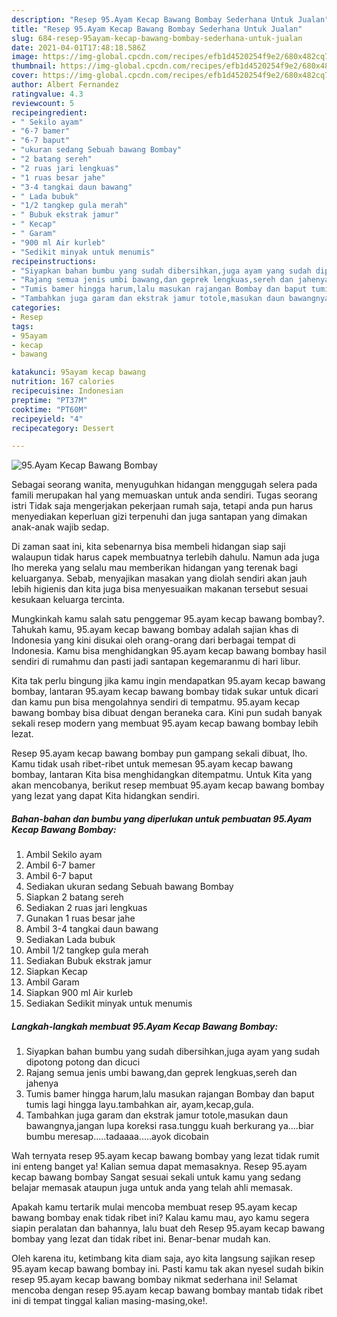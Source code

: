 ```yaml
---
description: "Resep 95.Ayam Kecap Bawang Bombay Sederhana Untuk Jualan"
title: "Resep 95.Ayam Kecap Bawang Bombay Sederhana Untuk Jualan"
slug: 684-resep-95ayam-kecap-bawang-bombay-sederhana-untuk-jualan
date: 2021-04-01T17:48:18.586Z
image: https://img-global.cpcdn.com/recipes/efb1d4520254f9e2/680x482cq70/95ayam-kecap-bawang-bombay-foto-resep-utama.jpg
thumbnail: https://img-global.cpcdn.com/recipes/efb1d4520254f9e2/680x482cq70/95ayam-kecap-bawang-bombay-foto-resep-utama.jpg
cover: https://img-global.cpcdn.com/recipes/efb1d4520254f9e2/680x482cq70/95ayam-kecap-bawang-bombay-foto-resep-utama.jpg
author: Albert Fernandez
ratingvalue: 4.3
reviewcount: 5
recipeingredient:
- " Sekilo ayam"
- "6-7 bamer"
- "6-7 baput"
- "ukuran sedang Sebuah bawang Bombay"
- "2 batang sereh"
- "2 ruas jari lengkuas"
- "1 ruas besar jahe"
- "3-4 tangkai daun bawang"
- " Lada bubuk"
- "1/2 tangkep gula merah"
- " Bubuk ekstrak jamur"
- " Kecap"
- " Garam"
- "900 ml Air kurleb"
- "Sedikit minyak untuk menumis"
recipeinstructions:
- "Siyapkan bahan bumbu yang sudah dibersihkan,juga ayam yang sudah dipotong potong dan dicuci"
- "Rajang semua jenis umbi bawang,dan geprek lengkuas,sereh dan jahenya"
- "Tumis bamer hingga harum,lalu masukan rajangan Bombay dan baput tumis lagi hingga layu.tambahkan air, ayam,kecap,gula."
- "Tambahkan juga garam dan ekstrak jamur totole,masukan daun bawangnya,jangan lupa koreksi rasa.tunggu kuah berkurang ya....biar bumbu meresap.....tadaaaa.....ayok dicobain"
categories:
- Resep
tags:
- 95ayam
- kecap
- bawang

katakunci: 95ayam kecap bawang 
nutrition: 167 calories
recipecuisine: Indonesian
preptime: "PT37M"
cooktime: "PT60M"
recipeyield: "4"
recipecategory: Dessert

---
```



![95.Ayam Kecap Bawang Bombay](https://img-global.cpcdn.com/recipes/efb1d4520254f9e2/680x482cq70/95ayam-kecap-bawang-bombay-foto-resep-utama.jpg)

Sebagai seorang wanita, menyuguhkan hidangan menggugah selera pada famili merupakan hal yang memuaskan untuk anda sendiri. Tugas seorang istri Tidak saja mengerjakan pekerjaan rumah saja, tetapi anda pun harus menyediakan keperluan gizi terpenuhi dan juga santapan yang dimakan anak-anak wajib sedap.

Di zaman  saat ini, kita sebenarnya bisa membeli hidangan siap saji walaupun tidak harus capek membuatnya terlebih dahulu. Namun ada juga lho mereka yang selalu mau memberikan hidangan yang terenak bagi keluarganya. Sebab, menyajikan masakan yang diolah sendiri akan jauh lebih higienis dan kita juga bisa menyesuaikan makanan tersebut sesuai kesukaan keluarga tercinta. 



Mungkinkah kamu salah satu penggemar 95.ayam kecap bawang bombay?. Tahukah kamu, 95.ayam kecap bawang bombay adalah sajian khas di Indonesia yang kini disukai oleh orang-orang dari berbagai tempat di Indonesia. Kamu bisa menghidangkan 95.ayam kecap bawang bombay hasil sendiri di rumahmu dan pasti jadi santapan kegemaranmu di hari libur.

Kita tak perlu bingung jika kamu ingin mendapatkan 95.ayam kecap bawang bombay, lantaran 95.ayam kecap bawang bombay tidak sukar untuk dicari dan kamu pun bisa mengolahnya sendiri di tempatmu. 95.ayam kecap bawang bombay bisa dibuat dengan beraneka cara. Kini pun sudah banyak sekali resep modern yang membuat 95.ayam kecap bawang bombay lebih lezat.

Resep 95.ayam kecap bawang bombay pun gampang sekali dibuat, lho. Kamu tidak usah ribet-ribet untuk memesan 95.ayam kecap bawang bombay, lantaran Kita bisa menghidangkan ditempatmu. Untuk Kita yang akan mencobanya, berikut resep membuat 95.ayam kecap bawang bombay yang lezat yang dapat Kita hidangkan sendiri.

<!--inarticleads1-->

##### Bahan-bahan dan bumbu yang diperlukan untuk pembuatan 95.Ayam Kecap Bawang Bombay:

1. Ambil  Sekilo ayam
1. Ambil 6-7 bamer
1. Ambil 6-7 baput
1. Sediakan ukuran sedang Sebuah bawang Bombay
1. Siapkan 2 batang sereh
1. Sediakan 2 ruas jari lengkuas
1. Gunakan 1 ruas besar jahe
1. Ambil 3-4 tangkai daun bawang
1. Sediakan  Lada bubuk
1. Ambil 1/2 tangkep gula merah
1. Sediakan  Bubuk ekstrak jamur
1. Siapkan  Kecap
1. Ambil  Garam
1. Siapkan 900 ml Air kurleb
1. Sediakan Sedikit minyak untuk menumis




<!--inarticleads2-->

##### Langkah-langkah membuat 95.Ayam Kecap Bawang Bombay:

1. Siyapkan bahan bumbu yang sudah dibersihkan,juga ayam yang sudah dipotong potong dan dicuci
1. Rajang semua jenis umbi bawang,dan geprek lengkuas,sereh dan jahenya
1. Tumis bamer hingga harum,lalu masukan rajangan Bombay dan baput tumis lagi hingga layu.tambahkan air, ayam,kecap,gula.
1. Tambahkan juga garam dan ekstrak jamur totole,masukan daun bawangnya,jangan lupa koreksi rasa.tunggu kuah berkurang ya....biar bumbu meresap.....tadaaaa.....ayok dicobain




Wah ternyata resep 95.ayam kecap bawang bombay yang lezat tidak rumit ini enteng banget ya! Kalian semua dapat memasaknya. Resep 95.ayam kecap bawang bombay Sangat sesuai sekali untuk kamu yang sedang belajar memasak ataupun juga untuk anda yang telah ahli memasak.

Apakah kamu tertarik mulai mencoba membuat resep 95.ayam kecap bawang bombay enak tidak ribet ini? Kalau kamu mau, ayo kamu segera siapin peralatan dan bahannya, lalu buat deh Resep 95.ayam kecap bawang bombay yang lezat dan tidak ribet ini. Benar-benar mudah kan. 

Oleh karena itu, ketimbang kita diam saja, ayo kita langsung sajikan resep 95.ayam kecap bawang bombay ini. Pasti kamu tak akan nyesel sudah bikin resep 95.ayam kecap bawang bombay nikmat sederhana ini! Selamat mencoba dengan resep 95.ayam kecap bawang bombay mantab tidak ribet ini di tempat tinggal kalian masing-masing,oke!.

